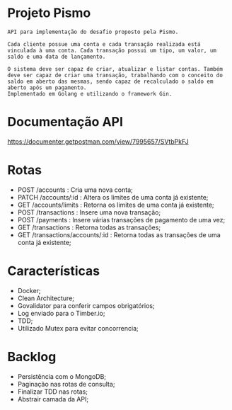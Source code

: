 # Projeto Pismo
    API para implementação do desafio proposto pela Pismo.

    Cada cliente possue uma conta e cada transação realizada está vinculada à uma conta. Cada transação possui um tipo, um valor, um saldo e uma data de lançamento.

    O sistema deve ser capaz de criar, atualizar e listar contas. Também deve ser capaz de criar uma transação, trabalhando com o conceito do saldo em aberto das mesmas, sendo capaz de recalculado o saldo em aberto após um pagamento.
    Implementado em Golang e utilizando o framework Gin.

# Documentação API
https://documenter.getpostman.com/view/7995657/SVtbPkFJ

# Rotas

- POST /accounts : Cria uma nova conta;
- PATCH /accounts/:id : Altera os limites de uma conta já existente;
- GET /accounts/limits : Retorna os limites de uma conta já existente;
- POST /transactions : Insere uma nova transação;
- POST /payments : Insere várias transações de pagamento de uma vez;
- GET /transactions : Retorna todas as transações;
- GET /transactions/accounts/:id : Retorna todas as transações de uma conta já existente;

# Características
- Docker;
- Clean Architecture;
- Govalidator para conferir campos obrigatórios;
- Log enviado para o Timber.io;
- TDD;
- Utilizado Mutex para evitar concorrencia;

# Backlog
- Persistência com o MongoDB;
- Paginação nas rotas de consulta;
- Finalizar TDD nas rotas;
- Abstrair camada da API;
